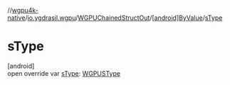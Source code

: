 //[wgpu4k-native](../../../../index.md)/[io.ygdrasil.wgpu](../../index.md)/[WGPUChainedStructOut](../index.md)/[[android]ByValue](index.md)/[sType](s-type.md)

# sType

[android]\
open override var [sType](s-type.md): [WGPUSType](../../-w-g-p-u-s-type/index.md)